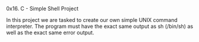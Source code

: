 0x16. C - Simple Shell Project

In this project we are tasked to create our own simple UNIX command interpreter. The program must have the exact same output as sh (/bin/sh) as well as the exact same error output.
